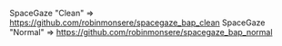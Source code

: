 SpaceGaze "Clean"  => https://github.com/robinmonsere/spacegaze_bap_clean
SpaceGaze "Normal" => https://github.com/robinmonsere/spacegaze_bap_normal
